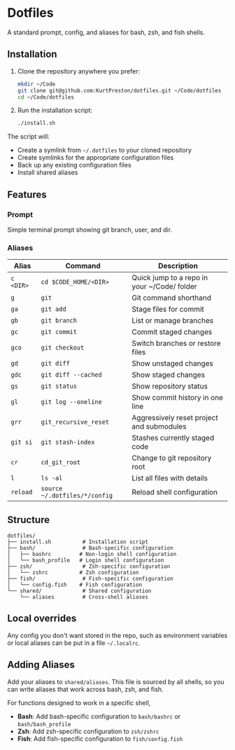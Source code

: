 # Dotfiles

A standard prompt, config, and aliases for bash, zsh, and fish shells.

## Installation

1. Clone the repository anywhere you prefer:
   ```bash
   mkdir ~/Code
   git clone git@github.com:KurtPreston/dotfiles.git ~/Code/dotfiles
   cd ~/Code/dotfiles
   ```

2. Run the installation script:
   ```bash
   ./install.sh
   ```

The script will:
- Create a symlink from `~/.dotfiles` to your cloned repository
- Create symlinks for the appropriate configuration files
- Back up any existing configuration files
- Install shared aliases

## Features

### Prompt

Simple terminal prompt showing git branch, user, and dir.

### Aliases

| Alias | Command | Description |
|-------|---------|-------------|
| `c <DIR>` | `cd $CODE_HOME/<DIR>` | Quick jump to a repo in your ~/Code/ folder |
| `g` | `git` | Git command shorthand |
| `ga` | `git add` | Stage files for commit |
| `gb` | `git branch` | List or manage branches |
| `gc` | `git commit` | Commit staged changes |
| `gco` | `git checkout` | Switch branches or restore files |
| `gd` | `git diff` | Show unstaged changes |
| `gdc` | `git diff --cached` | Show staged changes |
| `gs` | `git status` | Show repository status |
| `gl` | `git log --oneline` | Show commit history in one line |
| `grr` | `git_recursive_reset` | Aggressively reset project and submodules |
| `git si` | `git stash-index` | Stashes currently staged code |
| `cr` | `cd_git_root` | Change to git repository root |
| `l` | `ls -al` | List all files with details |
| `reload` | `source ~/.dotfiles/*/config` | Reload shell configuration | 

## Structure

```
dotfiles/
├── install.sh          # Installation script
├── bash/               # Bash-specific configuration
│   ├── bashrc         # Non-login shell configuration
│   └── bash_profile   # Login shell configuration
├── zsh/                # Zsh-specific configuration
│   └── zshrc          # Zsh configuration
├── fish/               # Fish-specific configuration
│   └── config.fish    # Fish configuration
└── shared/             # Shared configuration
    └── aliases         # Cross-shell aliases
```

## Local overrides

Any config you don't want stored in the repo, such as environment variables or local aliases can be put in a file `~/.localrc`.

## Adding Aliases

Add your aliases to `shared/aliases`. This file is sourced by all shells, so you can write aliases that work across bash, zsh, and fish.

For functions designed to work in a specific shell,
- **Bash**: Add bash-specific configuration to `bash/bashrc` or `bash/bash_profile`
- **Zsh**: Add zsh-specific configuration to `zsh/zshrc`
- **Fish**: Add fish-specific configuration to `fish/config.fish`